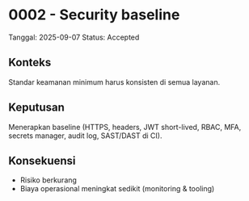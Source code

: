# 0002 - Security baseline
Tanggal: 2025-09-07
Status: Accepted

## Konteks
Standar keamanan minimum harus konsisten di semua layanan.

## Keputusan
Menerapkan baseline (HTTPS, headers, JWT short-lived, RBAC, MFA, secrets manager, audit log, SAST/DAST di CI).

## Konsekuensi
- Risiko berkurang
- Biaya operasional meningkat sedikit (monitoring & tooling)
